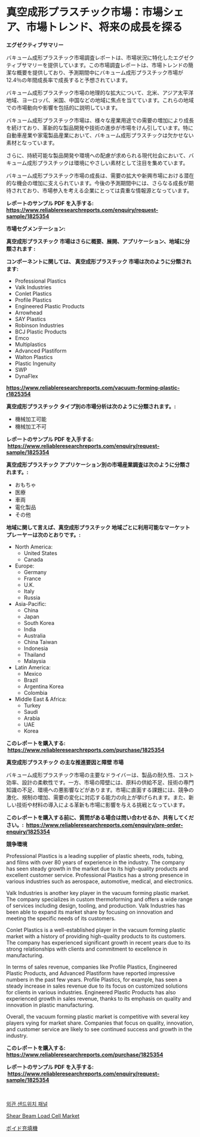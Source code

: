 <p><h1>真空成形プラスチック市場：市場シェア、市場トレンド、将来の成長を探る</h1></p><p><strong>エグゼクティブサマリー</strong></p>
<p><p>バキューム成形プラスチック市場調査レポートは、市場状況に特化したエグゼクティブサマリーを提供しています。この市場調査レポートは、市場トレンドの簡潔な概要を提供しており、予測期間中にバキューム成形プラスチック市場が12.4％の年間成長率で成長すると予想されています。</p><p>バキューム成形プラスチック市場の地理的な拡大について、北米、アジア太平洋地域、ヨーロッパ、米国、中国などの地域に焦点を当てています。これらの地域での市場動向や影響を包括的に説明しています。</p><p>バキューム成形プラスチック市場は、様々な産業用途での需要の増加により成長を続けており、革新的な製品開発や技術の進歩が市場をけん引しています。特に自動車産業や家電製品産業において、バキューム成形プラスチックは欠かせない素材となっています。</p><p>さらに、持続可能な製品開発や環境への配慮が求められる現代社会において、バキューム成形プラスチックは環境にやさしい素材として注目を集めています。</p><p>バキューム成形プラスチック市場の成長は、需要の拡大や新興市場における潜在的な機会の増加に支えられています。今後の予測期間中には、さらなる成長が期待されており、市場参入を考える企業にとっては貴重な情報源となっています。</p></p>
<p><strong>レポートのサンプル PDF を入手する: <a href="https://www.reliableresearchreports.com/enquiry/request-sample/1825354">https://www.reliableresearchreports.com/enquiry/request-sample/1825354</a></strong></p>
<p><strong>市場セグメンテーション:</strong></p>
<p><strong> 真空成形プラスチック 市場はさらに概要、展開、アプリケーション、地域に分類されます :</strong></p>
<p><strong>コンポーネントに関しては、 真空成形プラスチック 市場は次のように分類されます: &nbsp;</strong></p>
<p><ul><li>Professional Plastics</li><li>Valk Industries</li><li>Conlet Plastics</li><li>Profile Plastics</li><li>Engineered Plastic Products</li><li>Arrowhead</li><li>SAY Plastics</li><li>Robinson Industries</li><li>BCJ Plastic Products</li><li>Emco</li><li>Multiplastics</li><li>Advanced Plastiform</li><li>Walton Plastics</li><li>Plastic Ingenuity</li><li>SWP</li><li>DynaFlex</li></ul></p>
<p><strong><a href="https://www.reliableresearchreports.com/vacuum-forming-plastic-r1825354">https://www.reliableresearchreports.com/vacuum-forming-plastic-r1825354</a></strong></p>
<p><strong> 真空成形プラスチック タイプ別の市場分析は次のように分類されます。:</strong></p>
<p><ul><li>機械加工可能</li><li>機械加工不可</li></ul></p>
<p><strong>レポートのサンプル PDF を入手する: &nbsp;<a href="https://www.reliableresearchreports.com/enquiry/request-sample/1825354">https://www.reliableresearchreports.com/enquiry/request-sample/1825354</a></strong></p>
<p><strong> 真空成形プラスチック アプリケーション別の市場産業調査は次のように分類されます。:</strong></p>
<p><ul><li>おもちゃ</li><li>医療</li><li>車両</li><li>電化製品</li><li>その他</li></ul></p>
<p><strong>地域に関して言えば、真空成形プラスチック 地域ごとに利用可能なマーケットプレーヤーは次のとおりです。:</strong></p>
<p><ul>
    <li>
        North America:
        <ul>
            <li>United States</li>
            <li>Canada</li>
        </ul>
    </li>
    <li>
        Europe:
        <ul>
            <li>Germany</li>
            <li>France</li>
            <li>U.K.</li>
            <li>Italy</li>
            <li>Russia</li>
        </ul>
    </li>
    <li>
        Asia-Pacific:
        <ul>
            <li>China</li>
            <li>Japan</li>
            <li>South Korea</li>
            <li>India</li>
            <li>Australia</li>
            <li>China Taiwan</li>
            <li>Indonesia</li>
            <li>Thailand</li>
            <li>Malaysia</li>
        </ul>
    </li>
    <li>
        Latin America:
        <ul>
            <li>Mexico</li>
            <li>Brazil</li>
            <li>Argentina Korea</li>
            <li>Colombia</li>
        </ul>
    </li>
    <li>
        Middle East & Africa:
        <ul>
            <li>Turkey</li>
            <li>Saudi</li>
            <li>Arabia</li>
            <li>UAE</li>
            <li>Korea</li>
        </ul>
    </li>
    </ul></p>
<p><strong>このレポートを購入する: &nbsp;<a href="https://www.reliableresearchreports.com/purchase/1825354">https://www.reliableresearchreports.com/purchase/1825354</a></strong></p>
<p><strong>真空成形プラスチック の主な推進要因と障壁 市場</strong></p>
<p><p>バキューム成形プラスチック市場の主要なドライバーは、製品の耐久性、コスト効率、設計の柔軟性です。一方、市場の障壁には、原料の供給不足、技術の専門知識の不足、環境への悪影響などがあります。市場に直面する課題には、競争の激化、規制の増加、需要の変化に対応する能力の向上が挙げられます。また、新しい技術や材料の導入による革新も市場に影響を与える挑戦となっています。</p></p>
<p><strong>このレポートを購入する前に、質問がある場合は問い合わせるか、共有してください。:&nbsp; <a href="https://www.reliableresearchreports.com/enquiry/pre-order-enquiry/1825354">https://www.reliableresearchreports.com/enquiry/pre-order-enquiry/1825354</a></strong></p>
<p><strong>競争環境</strong></p>
<p><p>Professional Plastics is a leading supplier of plastic sheets, rods, tubing, and films with over 80 years of experience in the industry. The company has seen steady growth in the market due to its high-quality products and excellent customer service. Professional Plastics has a strong presence in various industries such as aerospace, automotive, medical, and electronics.</p><p>Valk Industries is another key player in the vacuum forming plastic market. The company specializes in custom thermoforming and offers a wide range of services including design, tooling, and production. Valk Industries has been able to expand its market share by focusing on innovation and meeting the specific needs of its customers.</p><p>Conlet Plastics is a well-established player in the vacuum forming plastic market with a history of providing high-quality products to its customers. The company has experienced significant growth in recent years due to its strong relationships with clients and commitment to excellence in manufacturing.</p><p>In terms of sales revenue, companies like Profile Plastics, Engineered Plastic Products, and Advanced Plastiform have reported impressive numbers in the past few years. Profile Plastics, for example, has seen a steady increase in sales revenue due to its focus on customized solutions for clients in various industries. Engineered Plastic Products has also experienced growth in sales revenue, thanks to its emphasis on quality and innovation in plastic manufacturing.</p><p>Overall, the vacuum forming plastic market is competitive with several key players vying for market share. Companies that focus on quality, innovation, and customer service are likely to see continued success and growth in the industry.</p></p>
<p><strong>このレポートを購入する: &nbsp; <a href="https://www.reliableresearchreports.com/purchase/1825354">https://www.reliableresearchreports.com/purchase/1825354</a></strong></p>
<p><strong>レポートのサンプル PDF を入手する: &nbsp;<a href="https://www.reliableresearchreports.com/enquiry/request-sample/1825354">https://www.reliableresearchreports.com/enquiry/request-sample/1825354</a></strong><strong></strong></p>
<p>&nbsp;</p>
<p><p><a href="https://github.com/AlbertotDouglas44367/Market-Research-Report-List-1/blob/main/301163929037.md">외관 샌드위치 패널</a></p><p><a href="https://github.com/YashRP12/Market-Research-Report-List-4/blob/main/shear-beam-load-cell-market.md">Shear Beam Load Cell Market</a></p><p><a href="https://github.com/qwpelcjko9242629/Market-Research-Report-List-1/blob/main/233011231575.md">ボイド充填機</a></p></p>